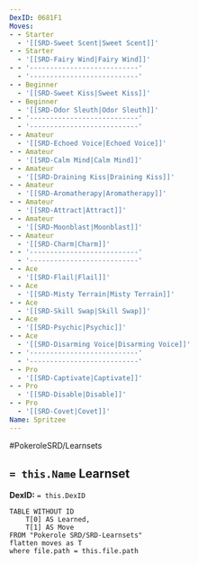 ```yaml
---
DexID: 0681F1
Moves:
- - Starter
  - '[[SRD-Sweet Scent|Sweet Scent]]'
- - Starter
  - '[[SRD-Fairy Wind|Fairy Wind]]'
- - '---------------------------'
  - '---------------------------'
- - Beginner
  - '[[SRD-Sweet Kiss|Sweet Kiss]]'
- - Beginner
  - '[[SRD-Odor Sleuth|Odor Sleuth]]'
- - '---------------------------'
  - '---------------------------'
- - Amateur
  - '[[SRD-Echoed Voice|Echoed Voice]]'
- - Amateur
  - '[[SRD-Calm Mind|Calm Mind]]'
- - Amateur
  - '[[SRD-Draining Kiss|Draining Kiss]]'
- - Amateur
  - '[[SRD-Aromatherapy|Aromatherapy]]'
- - Amateur
  - '[[SRD-Attract|Attract]]'
- - Amateur
  - '[[SRD-Moonblast|Moonblast]]'
- - Amateur
  - '[[SRD-Charm|Charm]]'
- - '---------------------------'
  - '---------------------------'
- - Ace
  - '[[SRD-Flail|Flail]]'
- - Ace
  - '[[SRD-Misty Terrain|Misty Terrain]]'
- - Ace
  - '[[SRD-Skill Swap|Skill Swap]]'
- - Ace
  - '[[SRD-Psychic|Psychic]]'
- - Ace
  - '[[SRD-Disarming Voice|Disarming Voice]]'
- - '---------------------------'
  - '---------------------------'
- - Pro
  - '[[SRD-Captivate|Captivate]]'
- - Pro
  - '[[SRD-Disable|Disable]]'
- - Pro
  - '[[SRD-Covet|Covet]]'
Name: Spritzee
---
```


#PokeroleSRD/Learnsets

## `= this.Name` Learnset

**DexID:** `= this.DexID`

```dataview
TABLE WITHOUT ID
    T[0] AS Learned,
    T[1] AS Move
FROM "Pokerole SRD/SRD-Learnsets"
flatten moves as T
where file.path = this.file.path
```
